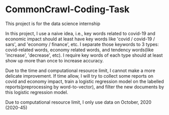 # CommonCrawl-Coding-Task
This project is for the data science internship

In this project, I use a naive idea, i.e., key words related to covid-19 and economic impact should at least have key words like 'covid / covid-19 / sars', and 'economy / finance', etc. I separate those keywords to 3 types: covid-related words, economy related words, and tendency words(like 'increase', 'decrease', etc). I require key words of each type should at least show up more than once to increase accuracy. 

Due to the time and computational resource limit, I cannot make a more delicate improvement. If time allow, I will try to collect some reports on covid and economy impact, train a logistic regression model on the labelled reports(preprocessing by word-to-vector), and filter the new documents by this logistic regression model. 

Due to computational resource limit, I only use data on October, 2020 (2020-45)
